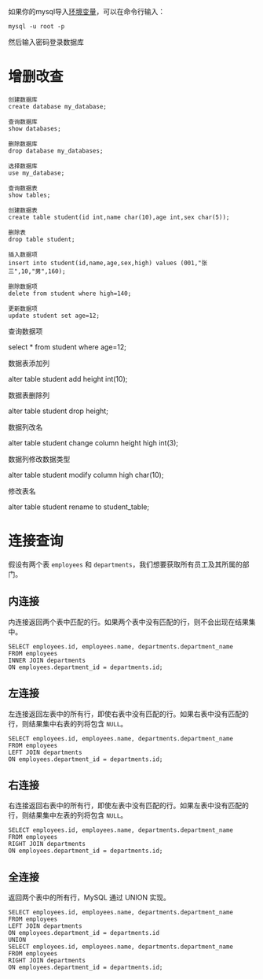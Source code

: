 如果你的mysql导入[环境变量](https://so.csdn.net/so/search?q=环境变量&spm=1001.2101.3001.7020)，可以在命令行输入：

```
mysql -u root -p
```

然后输入密码登录数据库

# 增删改查

```mysql
创建数据库
create database my_database;

查询数据库
show databases;

删除数据库
drop database my_databases;

选择数据库
use my_database;

查询数据表
show tables;
```

```mysql
创建数据表
create table student(id int,name char(10),age int,sex char(5));

删除表
drop table student;

插入数据项
insert into student(id,name,age,sex,high) values (001,"张三",10,"男",160);

删除数据项
delete from student where high=140;

更新数据项
update student set age=12;
```

查询数据项

select * from student where age=12;

数据表添加列

alter table student add height int(10);

数据表删除列

alter table student drop height;

数据列改名

alter table student change column height high int(3);

数据列修改数据类型

alter table student modify column high char(10);

修改表名

alter table student rename to student_table;

# 连接查询

假设有两个表 `employees` 和 `departments`，我们想要获取所有员工及其所属的部门。

## 内连接

内连接返回两个表中匹配的行。如果两个表中没有匹配的行，则不会出现在结果集中。

```mysql
SELECT employees.id, employees.name, departments.department_name
FROM employees
INNER JOIN departments
ON employees.department_id = departments.id;
```

## 左连接

左连接返回左表中的所有行，即使右表中没有匹配的行。如果右表中没有匹配的行，则结果集中右表的列将包含 `NULL`。

```mysql
SELECT employees.id, employees.name, departments.department_name
FROM employees
LEFT JOIN departments
ON employees.department_id = departments.id;
```

## 右连接

右连接返回右表中的所有行，即使左表中没有匹配的行。如果左表中没有匹配的行，则结果集中左表的列将包含 `NULL`。

```mysql
SELECT employees.id, employees.name, departments.department_name
FROM employees
RIGHT JOIN departments
ON employees.department_id = departments.id;
```

## 全连接

返回两个表中的所有行，MySQL 通过 UNION 实现。

```mysql
SELECT employees.id, employees.name, departments.department_name
FROM employees
LEFT JOIN departments
ON employees.department_id = departments.id
UNION
SELECT employees.id, employees.name, departments.department_name
FROM employees
RIGHT JOIN departments
ON employees.department_id = departments.id;
```


